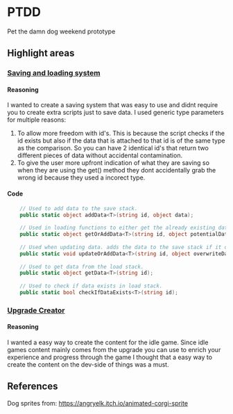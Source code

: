 # PTDD
Pet the damn dog weekend prototype


## Highlight areas
### [Saving and loading system](https://github.com/lukewhitingdev/PTDD/blob/main/Pet-the-damn-dog/Assets/SaveManager.cs)
#### Reasoning
I wanted to create a saving system that was easy to use and didnt require you to create extra scripts just to save data.
I used generic type parameters for multiple reasons:
  1. To allow more freedom with id's. This is because the script checks if the id exists but also if the data that is attached to that id is of the same type as the comparison. So      you can have 2 identical id's that return two different pieces of data without accidental contamination.
  2. To give the user more upfront indication of what they are saving so when they are using the get() method they dont accidentally grab the wrong id because they used a incorect      type.
#### Code
```C#
    // Used to add data to the save stack.
    public static object addData<T>(string id, object data);
    
    // Used in loading functions to either get the already existing data or add it to be saved if it doesnt exist.
    public static object getOrAddData<T>(string id, object potentialData);
    
    // Used when updating data. adds the data to the save stack if it doesnt already exist from the load stack.
    public static void updateOrAddData<T>(string id, object overwriteData);
    
    // Used to get data from the load stack.
    public static object getData<T>(string id);
    
    // Used to check if data exists in load stack.
    public static bool checkIfDataExists<T>(string id);
```

### [Upgrade Creator](https://github.com/lukewhitingdev/PTDD/blob/be838ff4bd87854077fa099455afdcdded71c581/Pet-the-damn-dog/Assets/UpgradeCreator.cs)
#### Reasoning
I wanted a easy way to create the content for the idle game. Since idle games content mainly comes from the upgrade you can use to enrich your experience and progress through the game I thought that a easy way to create the content on the dev-side of things was a must.

## References
Dog sprites from: https://angryelk.itch.io/animated-corgi-sprite
